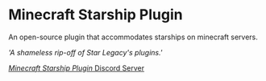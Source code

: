 # Minecraft Starship Plugin
An open-source plugin that accommodates starships on minecraft servers.

*'A shameless rip-off of Star Legacy's plugins.'*

[*Minecraft Starship Plugin* Discord Server]( https://discord.gg/yhduWCPCrU "*Minecraft Starship Plugin* Discord Server")

